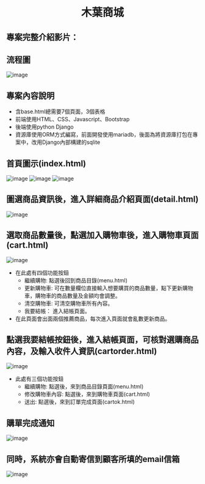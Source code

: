 # <p align="center">木葉商城</p>
## 專案完整介紹影片：
## 流程圖
![image](https://user-images.githubusercontent.com/110946641/206617312-8da65f11-8a23-4ad0-927a-97d9cd330ade.png)
## 專案內容說明
- 含base.html總需要7個頁面，3個表格
- 前端使用HTML、CSS、Javascript、Bootstrap
- 後端使用python Django
- 資源庫使用ORM方式編寫，前面開發使用mariadb，後面為將資源庫打包在專案中，改用Django內部構建的sqlite

## 首頁圖示(index.html)
![image](https://user-images.githubusercontent.com/109893487/199408197-42797186-c258-47a4-935b-603284949e74.png)
![image](https://user-images.githubusercontent.com/109893487/199409886-7fc575bf-f914-43a7-876a-891be7791d35.png)
![image](https://user-images.githubusercontent.com/109893487/199410000-0eed3dd0-6019-496d-9035-ef10e59e3026.png)

## 圖選商品資訊後，進入詳細商品介紹頁面(detail.html)
![image](https://user-images.githubusercontent.com/109893487/199410175-1a8f5cf4-25d9-45a9-87bb-9f3c71fbf1a4.png)

## 選取商品數量後，點選加入購物車後，進入購物車頁面(cart.html)
![image](https://user-images.githubusercontent.com/109893487/199410331-cac207cd-7f4d-4a39-9230-f011b2379ccb.png)
- 在此處有四個功能按鈕
  - 繼續購物: 點選後回到商品目錄(menu.html)
  - 更新購物車: 可在數量欄位直接輸入想要購買的商品數量，點下更新購物車，購物車的商品數量及金額均會調整。
  - 清空購物車: 可清空購物車所有內容。
  - 我要結帳： 進入結帳頁面。
- 在此頁面會出面兩個推薦商品，每次進入頁面就會亂數更新商品。

## 點選我要結帳按鈕後，進入結帳頁面，可核對選購商品內容，及輸入收件人資訊(cartorder.html)
![image](https://user-images.githubusercontent.com/109893487/199411120-a4f04b8c-2294-4a1a-8dc3-f7b060780293.png)
- 此處有三個功能按鈕
  - 繼續購物: 點選後，來到商品目錄頁面(menu.html)
  - 修改購物車內容: 點選後，來到購物車頁面(cart.html)
  - 送出: 點選後，來到訂單完成頁面(cartok.html)

## 購單完成通知
![image](https://user-images.githubusercontent.com/109893487/199411461-232c0cf2-7fc1-419c-90ac-20f389e4515b.png)

## 同時，系統亦會自動寄信到顧客所填的email信箱
![image](https://user-images.githubusercontent.com/109893487/199411779-54031eb1-3cbd-43b1-87eb-ecd493857a5c.png)



